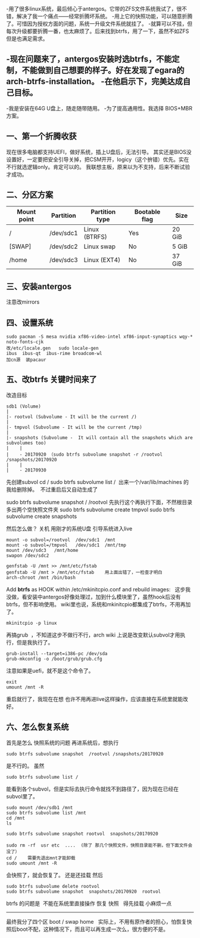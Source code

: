 -用了很多linux系统，最后倾心于antergos。它带的ZFS文件系统我试了，很不错，解决了我一个痛点——经常折腾坏系统。
-用上它的快照功能，可以随意折腾了。可惜因为授权方面的问题，系统一升级文件系统就挂了。
-就算可以不挂，但每次升级都要折腾一番，也太麻烦了。后来找到btrfs，用了一下，虽然不如ZFS但是也满足需求。

-现在问题来了，antergos安装时选btrfs，不能定制，不能做到自己想要的样子。好在发现了egara的arch-btrfs-installation。
-在他启示下，完美达成自己目标。
--------------------------------

-我是安装在64G U盘上，随走随带随用。
-为了提高通用性。我选择 BIOS+MBR方案。

## 一、第一个折腾收获 ##
现在很多电脑都支持UEFI，做好系统，插上U盘后，无法引导。
其实还是BIOS没设置好，一定要把安全引导关掉，把CSM开开，logicy（这个拚错）优先。实在不行就选逻辑only。肯定可以的。
我联想主板，原来以为不支持，后来不断试验才成功。


## 二、分区方案 ## 

| Mount point | Partition | Partition type      | Bootable flag | Size   |
|-------------|-----------|---------------------|---------------|--------|
| /           | /dev/sdc1 | Linux (BTRFS)       | Yes           | 20 GiB |
| [SWAP]      | /dev/sdc2 | Linux swap          | No            | 5 GiB  |
| /home       | /dev/sdc3 | Linux (EXT4)        | No            | 37 GiB |

## 三、安装antergos ##
注意改mirrors

##  四、设置系统 ##

```
sudo pacman -S mesa nvidia xf86-video-intel xf86-input-synaptics wqy-*   noto-fonts-cjk 
改/etc/locale.gen   sudo locale-gen
ibus  ibus-qt  ibus-rime broadcom-wl  
加cn源  装pacaur
```

## 五、改btrfs   关键时间来了 ##
改造目标
```
sdb1 (Volume)
|
|- rootvol (Subvolume - It will be the current /)
|     
|- tmpvol (Subvolume - It will be the current /tmp)
|
|- snapshots (Subvolume -  It will contain all the snapshots which are subvolumes too)
|    |
|    - 20170920 （sudo btrfs subvolume snapshot -r /rootvol  /snapshots/20170920
|    |
|    - 20170930
```
先创建subvol
cd /
sudo btrfs subvolume list /  出来一个/var/lib/machines 的 我给删除掉。  不过重启后又自动生成了

sudo btrfs subvolume snapshot / /rootvol 先执行这个再执行下面，不然根目录多出两个空快照文件夹
sudo btrfs subvolume create tmpvol
sudo btrfs subvolume create snapshots


然后怎么做？
关机  用刚才的系统U盘 引导系统进入live
```
mount -o subvol=/rootvol  /dev/sdc1  /mnt
mount -o subvol=/tmpvol   /dev/sdc1  /mnt/tmp
mount /dev/sdc3   /mnt/home
swapon /dev/sdc2
```
```
genfstab -U /mnt >> /mnt/etc/fstab
genfstab -U /mnt > /mnt/etc/fstab    用上面出错了，一检查才明白
arch-chroot /mnt /bin/bash
```
Add **btrfs** as HOOK within /etc/mkinitcpio.conf and rebuild images:   
这步我没做，看安装中antergos好像处理过，加到什么模块里了，虽然hook后没有btrfs，但不影响使用。
wiki里也说，系统和mkinitcpio都集成了btrfs，不用再加了。
```
mkinitcpio -p linux
```
再搞grub  ，不知道这步不做行不行，arch wiki 上说是改变默认subvol才用执行，但是我执行了。
```
grub-install --target=i386-pc /dev/sda
grub-mkconfig -o /boot/grub/grub.cfg
```
注意如果是uefi，就不是这个命令了。
```
exit
umount /mnt -R
```

重启就行了，我现在在想 也许不用再进live这样操作，应该直接在系统里就能改好。

## 六、怎么恢复系统 ##
首先是怎么 快照系统的问题
再进系统后，想执行
```
sudo btrfs subvolume snapshot  /rootvol /snapshots/20170920
```
是不行的。
虽然
```
sudo btrfs subvolume list /
```
能看到各个subvol，但是实际去执行命令就找不到路径了，因为现在已经在subvol里了。
```
sudo mount /dev/sdb1 /mnt
sudo btrfs subvolume list /mnt
cd /mnt 
ls

sudo btrfs subvolume snapshot rootvol  snapshots/20170920

sudo rm -rf  usr etc  ....  (除了 那几个快照文件，快照目录能不删，但下面文件会没了）
cd /    需要先退出mnt才能卸载
sudo umount /mnt -R
```

会快照了，就会恢复了。
还是还挂载
然后
```
sudo btrfs subvolume delete rootvol  
sudo btrfs subvolume snapshot  snapshots/20170920  rootvol 
```

btrfs 的问题是  不能在系统里直接操作 恢复 快照   得先挂载 小麻烦一点



----------------------
最终我分了四个区 boot / swap  home  
实际上，不用有原作者的担心，怕恢复快照后boot不配，这种情况下，而且可以再生成一次么，很方便的不是。


